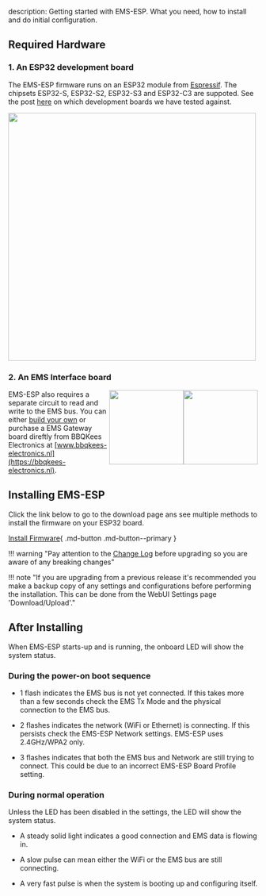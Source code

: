 description: Getting started with EMS-ESP. What you need, how to install and do initial configuration.

## Required Hardware

### 1. An ESP32 development board

The EMS-ESP firmware runs on an ESP32 module from [Espressif](https://www.espressif.com/en/products/socs). The chipsets ESP32-S, ESP32-S2, ESP32-S3 and ESP32-C3 are suppoted. See the post [here](https://github.com/emsesp/EMS-ESP32/discussions/839#discussioncomment-4493156) on which development boards we have tested against.

<img style="width:500px" src="../_media/images/esp32-dev-boards.jpg"></img>

### 2. An EMS Interface board

<img style="float:right;width:150px" src="../_media/images/EMS-Gateway-S3.png"></img>
<img style="float:right;width:150px" src="../_media/images/EMS-Gateway-E32-V2.png"></img>
EMS-ESP also requires a separate circuit to read and write to the EMS bus. You can either [build your own](EMS-Circuit) or purchase a EMS Gateway board direftly from BBQKees Electronics at [www.bbqkees-electronics.nl](https://bbqkees-electronics.nl).

## Installing EMS-ESP

Click the link below to go to the download page ans see multiple methods to install the firmware on your ESP32 board.

[Install Firmware](https://download.emsesp.org){ .md-button .md-button--primary }

!!! warning "Pay attention to the [Change Log](Version-Release-History) before upgrading so you are aware of any breaking changes"

!!! note "If you are upgrading from a previous release it's recommended you make a backup copy of any settings and configurations before performing the installation. This can be done from the WebUI Settings page 'Download/Upload'."

## After Installing

When EMS-ESP starts-up and is running, the onboard LED will show the system status.

### During the power-on boot sequence

* 1 flash indicates the EMS bus is not yet connected. If this takes more than a few seconds check the EMS Tx Mode and the physical connection to the EMS bus.

* 2 flashes indicates the network (WiFi or Ethernet) is connecting. If this persists check the EMS-ESP Network settings. EMS-ESP uses 2.4GHz/WPA2 only.

* 3 flashes indicates that both the EMS bus and Network are still trying to connect. This could be due to an incorrect EMS-ESP Board Profile setting.

### During normal operation

Unless the LED has been disabled in the settings, the LED will show the system status.

* A steady solid light indicates a good connection and EMS data is flowing in.

* A slow pulse can mean either the WiFi or the EMS bus are still connecting.

* A very fast pulse is when the system is booting up and configuring itself.
